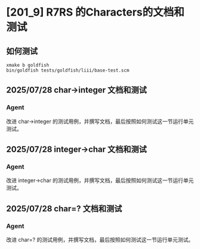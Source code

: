 # [201_9] R7RS 的Characters的文档和测试
## 如何测试
```
xmake b goldfish
bin/goldfish tests/goldfish/liii/base-test.scm
```

## 2025/07/28 char->integer 文档和测试
### Agent
改进 char->integer 的测试用例，并撰写文档，最后按照如何测试这一节运行单元测试。

## 2025/07/28 integer->char 文档和测试
### Agent
改进 integer->char 的测试用例，并撰写文档，最后按照如何测试这一节运行单元测试。

## 2025/07/28 char=? 文档和测试
### Agent
改进 char=? 的测试用例，并撰写文档，最后按照如何测试这一节运行单元测试。
